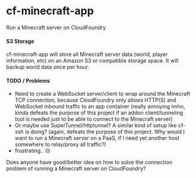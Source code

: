 # cf-minecraft-app
Run a Minecraft server on CloudFoundry

#### S3 Storage

cf-minecraft-app will store all Minecraft server data (world, player information, etc) on an Amazon S3 or compatible storage space.
It will backup world data once per hour.

#### TODO / Problems

* Need to create a WebSocket server/client to wrap around the Minecraft TCP connection, because CloudFoundry only allows HTTP(S) and WebSocket inbound traffic to an app container (really annoying imho, kinda defeats the purpose of this project if an addon client/tunneling tool is needed just to be able to connect to the Minecraft server)
* Or maybe use SuperTunnel/httptunnel? A similar kind of setup like cf-ssh is doing? (again, defeats the purpose of this project. Why would I want to run a Minecraft server on a PaaS, if I need yet another host somewhere to relay/proxy all traffic?)
* frustrating.. :unamused:

Does anyone have good/better idea on how to solve the connection problem of running a Minecraft server on CloudFoundry?

